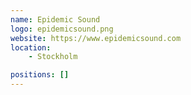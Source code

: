 ```yaml
---
name: Epidemic Sound
logo: epidemicsound.png
website: https://www.epidemicsound.com
location:
    - Stockholm

positions: []
---
```

